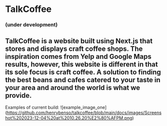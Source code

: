 # TalkCoffee

### (under development)

## TalkCoffee is a website built using Next.js that stores and displays craft coffee shops. The inspiration comes from Yelp and Google Maps results, however, this website is different in that its sole focus is craft coffee. A solution to finding the best beans and cafes catered to your taste in your area and around the world is what we provide.

Examples of current build:
![example_image_one] (https://github.com/henrybenso/talkcoffee/blob/main/docs/images/Screenshot%202023-12-04%20at%2010.26.20%E2%80%AFPM.png)
